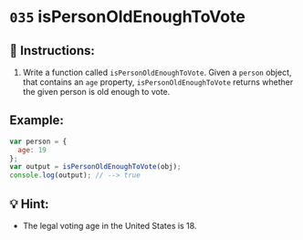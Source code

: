 # `035` isPersonOldEnoughToVote

## 📝 Instructions:

1. Write a function called `isPersonOldEnoughToVote`. Given a `person` object, that contains an `age` property, `isPersonOldEnoughToVote` returns whether the given person is old enough to vote.

## Example:

```Javascript
var person = {
  age: 19
};
var output = isPersonOldEnoughToVote(obj);
console.log(output); // --> true
```

## 💡 Hint:

+ The legal voting age in the United States is 18.


